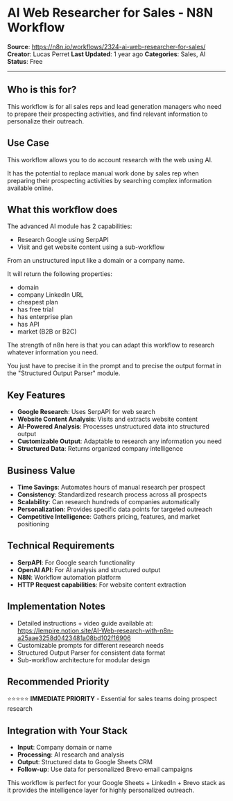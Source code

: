 # AI Web Researcher for Sales - N8N Workflow

**Source**: https://n8n.io/workflows/2324-ai-web-researcher-for-sales/
**Creator**: Lucas Perret
**Last Updated**: 1 year ago
**Categories**: Sales, AI
**Status**: Free

---

## Who is this for?

This workflow is for all sales reps and lead generation managers who need to prepare their prospecting activities, and find relevant information to personalize their outreach.

## Use Case

This workflow allows you to do account research with the web using AI.

It has the potential to replace manual work done by sales rep when preparing their prospecting activities by searching complex information available online.

## What this workflow does

The advanced AI module has 2 capabilities:

* Research Google using SerpAPI
* Visit and get website content using a sub-workflow

From an unstructured input like a domain or a company name.

It will return the following properties:

* domain
* company LinkedIn URL
* cheapest plan
* has free trial
* has enterprise plan
* has API
* market (B2B or B2C)

The strength of n8n here is that you can adapt this workflow to research whatever information you need.

You just have to precise it in the prompt and to precise the output format in the "Structured Output Parser" module.

## Key Features

- **Google Research**: Uses SerpAPI for web search
- **Website Content Analysis**: Visits and extracts website content
- **AI-Powered Analysis**: Processes unstructured data into structured output
- **Customizable Output**: Adaptable to research any information you need
- **Structured Data**: Returns organized company intelligence

## Business Value

- **Time Savings**: Automates hours of manual research per prospect
- **Consistency**: Standardized research process across all prospects
- **Scalability**: Can research hundreds of companies automatically
- **Personalization**: Provides specific data points for targeted outreach
- **Competitive Intelligence**: Gathers pricing, features, and market positioning

## Technical Requirements

- **SerpAPI**: For Google search functionality
- **OpenAI API**: For AI analysis and structured output
- **N8N**: Workflow automation platform
- **HTTP Request capabilities**: For website content extraction

## Implementation Notes

- Detailed instructions + video guide available at: https://lempire.notion.site/AI-Web-research-with-n8n-a25aae3258d0423481a08bd102f16906
- Customizable prompts for different research needs
- Structured Output Parser for consistent data format
- Sub-workflow architecture for modular design

## Recommended Priority

⭐⭐⭐⭐⭐ **IMMEDIATE PRIORITY** - Essential for sales teams doing prospect research

## Integration with Your Stack

- **Input**: Company domain or name
- **Processing**: AI research and analysis
- **Output**: Structured data to Google Sheets CRM
- **Follow-up**: Use data for personalized Brevo email campaigns

This workflow is perfect for your Google Sheets + LinkedIn + Brevo stack as it provides the intelligence layer for highly personalized outreach.
